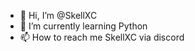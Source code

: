 - 👋 Hi, I’m @SkellXC
- 🌱 I’m currently learning Python
- 📫 How to reach me SkellXC via discord

<!---
SkellXC/SkellXC is a ✨ special ✨ repository because its `README.md` (this file) appears on your GitHub profile.
You can click the Preview link to take a look at your changes.
--->
